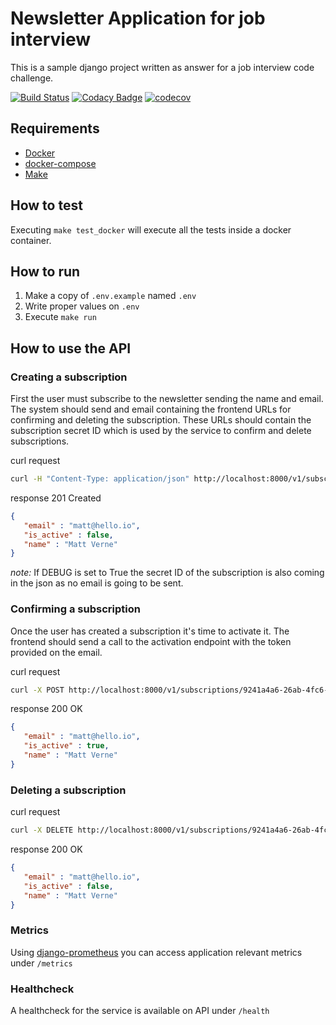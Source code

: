 # Newsletter Application for job interview

This is a sample django project written as answer for a job interview code challenge.

[![Build Status](https://travis-ci.org/jadolg/NewsletterApplication.svg?branch=master)](https://travis-ci.org/jadolg/NewsletterApplication) [![Codacy Badge](https://api.codacy.com/project/badge/Grade/102ff10966d14df589aa1a5e2f70ef92)](https://www.codacy.com/manual/jadolg/NewsletterApplication?utm_source=github.com&amp;utm_medium=referral&amp;utm_content=jadolg/NewsletterApplication&amp;utm_campaign=Badge_Grade) [![codecov](https://codecov.io/gh/jadolg/NewsletterApplication/branch/master/graph/badge.svg)](https://codecov.io/gh/jadolg/NewsletterApplication)

## Requirements

- [Docker](https://docs.docker.com/get-docker/)
- [docker-compose](https://docs.docker.com/compose/install/)
- [Make](https://www.gnu.org/software/make/manual/html_node/index.html)

## How to test

Executing `make test_docker` will execute all the tests inside a docker container.

## How to run

1. Make a copy of `.env.example` named `.env`
2. Write proper values on `.env` 
3. Execute `make run`

## How to use the API

### Creating a subscription

First the user must subscribe to the newsletter sending the name and email.
The system should send and email containing the frontend URLs for confirming and deleting the subscription.
These URLs should contain the subscription secret ID which is used by the service to confirm and delete subscriptions.

curl request
```bash
curl -H "Content-Type: application/json" http://localhost:8000/v1/subscriptions/ -d '{"name":"Matt Verne", "email":"matt@hello.io"}'
```

response
201 Created
```json
{
   "email" : "matt@hello.io",
   "is_active" : false,
   "name" : "Matt Verne"   
}
```
*note:* If DEBUG is set to True the secret ID of the subscription is also coming in the json as no email is going to be sent. 

### Confirming a subscription

Once the user has created a subscription it's time to activate it.
The frontend should send a call to the activation endpoint with the token provided on the email.

curl request
```bash
curl -X POST http://localhost:8000/v1/subscriptions/9241a4a6-26ab-4fc6-8ad2-abbb44354198/confirm
```

response
200 OK
```json
{
   "email" : "matt@hello.io",
   "is_active" : true,
   "name" : "Matt Verne"
}
```

### Deleting a subscription

curl request
```bash
curl -X DELETE http://localhost:8000/v1/subscriptions/9241a4a6-26ab-4fc6-8ad2-abbb44354198
```

response
200 OK
```json
{
   "email" : "matt@hello.io",
   "is_active" : false,
   "name" : "Matt Verne"
}
```

### Metrics

Using [django-prometheus](https://pypi.org/project/django-prometheus/) you can access application relevant metrics under `/metrics`

### Healthcheck

A healthcheck for the service is available on API under `/health`
